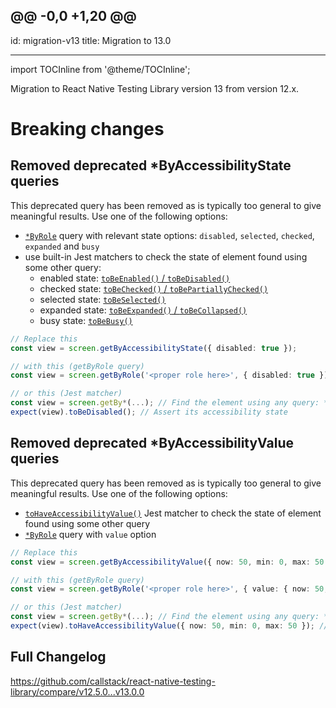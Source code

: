 ## @@ -0,0 +1,20 @@

id: migration-v13
title: Migration to 13.0

---

import TOCInline from '@theme/TOCInline';

Migration to React Native Testing Library version 13 from version 12.x.

<TOCInline toc={toc} />

# Breaking changes

## Removed deprecated \*ByAccessibilityState queries

This deprecated query has been removed as is typically too general to give meaningful results. Use one of the following options:

- [`*ByRole`](#by-role) query with relevant state options: `disabled`, `selected`, `checked`, `expanded` and `busy`
- use built-in Jest matchers to check the state of element found using some other query:
  - enabled state: [`toBeEnabled()` / `toBeDisabled()`](jest-matchers#tobeenabled)
  - checked state: [`toBeChecked()` / `toBePartiallyChecked()`](jest-matchers#tobechecked)
  - selected state: [`toBeSelected()`](jest-matchers#tobeselected)
  - expanded state: [`toBeExpanded()` / `toBeCollapsed()`](jest-matchers#tobeexpanded)
  - busy state: [`toBeBusy()`](jest-matchers#tobebusy)

```ts
// Replace this
const view = screen.getByAccessibilityState({ disabled: true });

// with this (getByRole query)
const view = screen.getByRole('<proper role here>', { disabled: true });

// or this (Jest matcher)
const view = screen.getBy*(...); // Find the element using any query: *ByRole, *ByText, *ByTestId
expect(view).toBeDisabled(); // Assert its accessibility state
```

## Removed deprecated \*ByAccessibilityValue queries

This deprecated query has been removed as is typically too general to give meaningful results. Use one of the following options:

- [`toHaveAccessibilityValue()`](jest-matchers#tohaveaccessibilityvalue) Jest matcher to check the state of element found using some other query
- [`*ByRole`](#by-role) query with `value` option

```ts
// Replace this
const view = screen.getByAccessibilityValue({ now: 50, min: 0, max: 50 });

// with this (getByRole query)
const view = screen.getByRole('<proper role here>', { value: { now: 50, min: 0, max: 50 } });

// or this (Jest matcher)
const view = screen.getBy*(...); // Find the element using any query: *ByRole, *ByText, *ByTestId
expect(view).toHaveAccessibilityValue({ now: 50, min: 0, max: 50 }); // Assert its accessibility value
```

## Full Changelog

https://github.com/callstack/react-native-testing-library/compare/v12.5.0...v13.0.0
